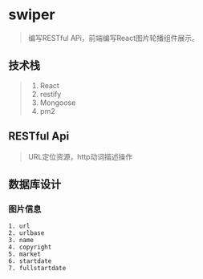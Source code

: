 # swiper

> 编写RESTful APi，前端编写React图片轮播组件展示。

## 技术栈

> 1. React
> 2. restify
> 3. Mongoose
> 4. pm2

## RESTful Api

> URL定位资源，http动词描述操作

## 数据库设计

### 图片信息

    1. url
    2. urlbase
    3. name
    4. copyright
    5. market
    6. startdate
    7. fullstartdate